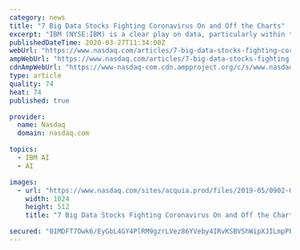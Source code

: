 ```yaml
---
category: news
title: "7 Big Data Stocks Fighting Coronavirus On and Off the Charts"
excerpt: "IBM (NYSE:IBM) is a clear play on data, particularly within the healthcare space. The company is famous for Watson, its Artificial Intelligence technology with a wide range of applications across the medical industry. From detecting cancers to optimizing ..."
publishedDateTime: 2020-03-27T11:34:00Z
webUrl: "https://www.nasdaq.com/articles/7-big-data-stocks-fighting-coronavirus-on-and-off-the-charts-2020-03-27"
ampWebUrl: "https://www.nasdaq.com/articles/7-big-data-stocks-fighting-coronavirus-on-and-off-the-charts-2020-03-27?amp"
cdnAmpWebUrl: "https://www-nasdaq-com.cdn.ampproject.org/c/s/www.nasdaq.com/articles/7-big-data-stocks-fighting-coronavirus-on-and-off-the-charts-2020-03-27?amp"
type: article
quality: 74
heat: 74
published: true

provider:
  name: Nasdaq
  domain: nasdaq.com

topics:
  - IBM AI
  - AI

images:
  - url: "https://www.nasdaq.com/sites/acquia.prod/files/2019-05/0902-Q19%20Total%20Markets%20photos%20and%20gif_CC8.jpg?310746237"
    width: 1024
    height: 512
    title: "7 Big Data Stocks Fighting Coronavirus On and Off the Charts"

secured: "01MDFT7Owk6/EyGbL4GY4PlRM9gzrLVez86YVeby4IRvKSBVShWipXJILmpPFFSOKOp8bJMJ9yb8ECf83Sp1uHx3SRVY4lRGAL7hhCRd0TBJ7xQ+eOniDYWj77oTpwMbfNtDEYrKt3AUP1K17D4IiGhpyom9AqlGw72p0tEsUJN6k1RTTmnKZmP72JDWh0K+lqs0pLR7t9FJCucMj4KXsI4Bp2ldrSmvX3Y3ol5ejoEMWf9dnXtZjbVhglj/C0W2Ai0yuqPnlkW6LVKObe/pae9ylowBT73cY0EHXlY0U2dTw78K2vhMjah9+xZE6dlF;JGjXv85xAsl6c5cuadLZmA=="
---
```



